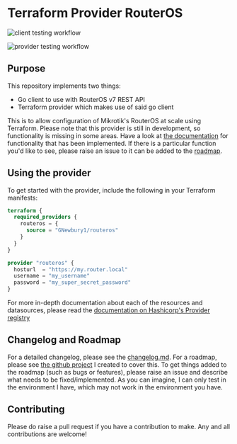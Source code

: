 # Terraform Provider RouterOS

![client testing workflow](https://github.com/gnewbury1/terraform-provider-routeros/actions/workflows/client_tests.yml/badge.svg?branch=main)

![provider testing workflow](https://github.com/gnewbury1/terraform-provider-routeros/actions/workflows/provider_tests.yml/badge.svg?branch=main)

## Purpose

This repository implements two things:
- Go client to use with RouterOS v7 REST API
- Terraform provider which makes use of said go client

This is to allow configuration of Mikrotik's RouterOS at scale using Terraform. Please note that this provider is still in development, so functionality is missing in some areas. Have a look at [the documentation](https://registry.terraform.io/providers/GNewbury1/routeros/latest/docs) for functionality that has been implemented. If there is a particular function you'd like to see, please raise an issue to it can be added to the [roadmap](https://github.com/users/GNewbury1/projects/2).

## Using the provider

To get started with the provider, include the following in your Terraform manifests:

```terraform
terraform {
  required_providers {
    routeros = {
      source = "GNewbury1/routeros"
    }
  }
}

provider "routeros" {
  hosturl  = "https://my.router.local"
  username = "my_username"
  password = "my_super_secret_password"
}

```

For more in-depth documentation about each of the resources and datasources, please read the [documentation on Hashicorp's Provider registry](https://registry.terraform.io/providers/GNewbury1/routeros/latest/docs)

## Changelog and Roadmap

For a detailed changelog, please see the [changelog.md](changelog.md).
For a roadmap, please see [the github project](https://github.com/users/GNewbury1/projects/2) I created to cover this. To get things added to the roadmap (such as bugs or features), please raise an issue and describe what needs to be fixed/implemented. As you can imagine, I can only test in the environment I have, which may not work in the environment you have.

## Contributing

Please do raise a pull request if you have a contribution to make. Any and all contributions are welcome!
